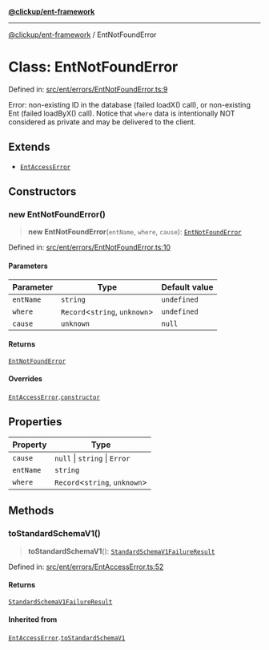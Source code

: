 [**@clickup/ent-framework**](../README.md)

***

[@clickup/ent-framework](../globals.md) / EntNotFoundError

# Class: EntNotFoundError

Defined in: [src/ent/errors/EntNotFoundError.ts:9](https://github.com/clickup/ent-framework/blob/master/src/ent/errors/EntNotFoundError.ts#L9)

Error: non-existing ID in the database (failed loadX() call), or non-existing
Ent (failed loadByX() call). Notice that `where` data is intentionally NOT
considered as private and may be delivered to the client.

## Extends

- [`EntAccessError`](EntAccessError.md)

## Constructors

### new EntNotFoundError()

> **new EntNotFoundError**(`entName`, `where`, `cause`): [`EntNotFoundError`](EntNotFoundError.md)

Defined in: [src/ent/errors/EntNotFoundError.ts:10](https://github.com/clickup/ent-framework/blob/master/src/ent/errors/EntNotFoundError.ts#L10)

#### Parameters

| Parameter | Type | Default value |
| ------ | ------ | ------ |
| `entName` | `string` | `undefined` |
| `where` | `Record`\<`string`, `unknown`\> | `undefined` |
| `cause` | `unknown` | `null` |

#### Returns

[`EntNotFoundError`](EntNotFoundError.md)

#### Overrides

[`EntAccessError`](EntAccessError.md).[`constructor`](EntAccessError.md#constructors)

## Properties

| Property | Type |
| ------ | ------ |
| <a id="cause-1"></a> `cause` | `null` \| `string` \| `Error` |
| <a id="entname-1"></a> `entName` | `string` |
| <a id="where-1"></a> `where` | `Record`\<`string`, `unknown`\> |

## Methods

### toStandardSchemaV1()

> **toStandardSchemaV1**(): [`StandardSchemaV1FailureResult`](../interfaces/StandardSchemaV1FailureResult.md)

Defined in: [src/ent/errors/EntAccessError.ts:52](https://github.com/clickup/ent-framework/blob/master/src/ent/errors/EntAccessError.ts#L52)

#### Returns

[`StandardSchemaV1FailureResult`](../interfaces/StandardSchemaV1FailureResult.md)

#### Inherited from

[`EntAccessError`](EntAccessError.md).[`toStandardSchemaV1`](EntAccessError.md#tostandardschemav1)
